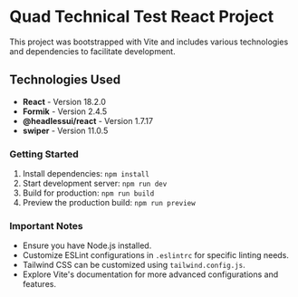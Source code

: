 # Quad Technical Test React Project

This project was bootstrapped with Vite and includes various technologies and dependencies to facilitate development.

## Technologies Used

- **React** - Version 18.2.0
- **Formik** - Version 2.4.5
- **@headlessui/react** - Version 1.7.17
- **swiper** - Version 11.0.5


### Getting Started

1. Install dependencies: `npm install`
2. Start development server: `npm run dev`
3. Build for production: `npm run build`
4. Preview the production build: `npm run preview`

### Important Notes

- Ensure you have Node.js installed.
- Customize ESLint configurations in `.eslintrc` for specific linting needs.
- Tailwind CSS can be customized using `tailwind.config.js`.
- Explore Vite's documentation for more advanced configurations and features.
